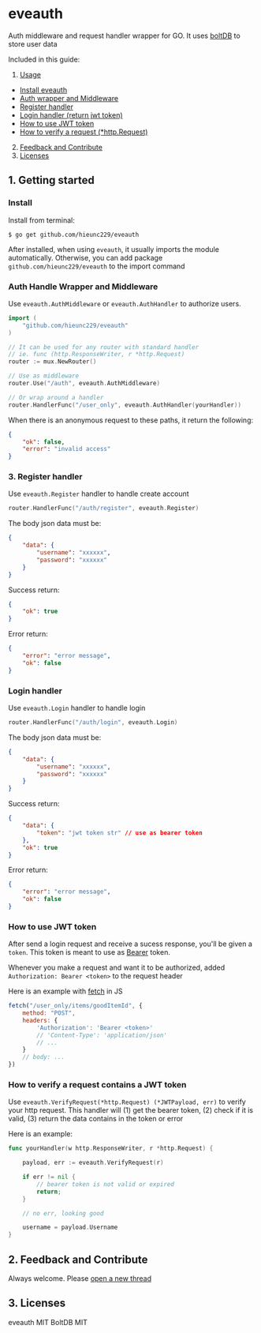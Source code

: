 # eveauth

Auth middleware and request handler wrapper for GO. It uses [boltDB](https://github.com/boltdb/bolt) to store user data

Included in this guide:

1. [Usage](#1-getting-started)
- [Install eveauth](#install)
- [Auth wrapper and Middleware](#auth-handle-wrapper-and-middleware)
- [Register handler](#register-handler)
- [Login handler (return jwt token)](#login-handler)
- [How to use JWT token](#how-to-use-jwt-token)
- [How to verify a request (*http.Request)](#how-to-verify-a-request-contains-a-jwt-token)
2. [Feedback and Contribute](#feedback-and-contribute)
3. [Licenses](#licenses)

## 1. Getting started

### Install

Install from terminal:

```ssh
$ go get github.com/hieunc229/eveauth
```

After installed, when using `eveauth`, it usually imports the module automatically. Otherwise, you can add package `github.com/hieunc229/eveauth` to the import command

### Auth Handle Wrapper and Middleware

Use `eveauth.AuthMiddleware` or `eveauth.AuthHandler` to authorize users.

```go
import (
    "github.com/hieunc229/eveauth"
)

// It can be used for any router with standard handler
// ie. func (http.ResponseWriter, r *http.Request)
router := mux.NewRouter()

// Use as middleware
router.Use("/auth", eveauth.AuthMiddleware)

// Or wrap around a handler
router.HandlerFunc("/user_only", eveauth.AuthHandler(yourHandler))
```

When there is an anonymous request to these paths, it return the following:

```json
{
    "ok": false,
    "error": "invalid access"
}
```

### 3. Register handler

Use `eveauth.Register` handler to handle create account

```go
router.HandlerFunc("/auth/register", eveauth.Register)
```

The body json data must be:
```json
{
    "data": {
        "username": "xxxxxx",
        "password": "xxxxxx"
    }
}
```

Success return:
```json
{
    "ok": true
}
```

Error return:
```json
{
    "error": "error message",
    "ok": false
}
```

### Login handler

Use `eveauth.Login` handler to handle login

```go
router.HandlerFunc("/auth/login", eveauth.Login)
```

The body json data must be:
```json
{
    "data": {
        "username": "xxxxxx",
        "password": "xxxxxx"
    }
}
```

Success return:
```json
{
    "data": {
        "token": "jwt token str" // use as bearer token
    },
    "ok": true
}
```

Error return:
```json
{
    "error": "error message",
    "ok": false
}
```

### How to use JWT token

After send a login request and receive a sucess response, you'll be given a `token`. This token is meant to use as [Bearer](https://swagger.io/docs/specification/authentication/bearer-authentication/) token.

Whenever you make a request and want it to be authorized, added `Authorization: Bearer <token>` to the request header

Here is an example with [fetch](https://developer.mozilla.org/en-US/docs/Web/API/Fetch_API/Using_Fetch) in JS
```js
fetch("/user_only/items/goodItemId", {
    method: "POST",
    headers: {
        'Authorization': 'Bearer <token>'
        // 'Content-Type': 'application/json'
        // ...
    }
    // body: ...
})
```

### How to verify a request contains a JWT token

Use `eveauth.VerifyRequest(*http.Request) (*JWTPayload, err)` to verify your http request. This handler will (1) get the bearer token, (2) check if it is valid, (3) return the data contains in the token or error

Here is an example:
```go
func yourHandler(w http.ResponseWriter, r *http.Request) {

    payload, err := eveauth.VerifyRequest(r)

    if err != nil {
        // bearer token is not valid or expired
        return;
    }

    // no err, looking good

    username = payload.Username
}
```

## 2. Feedback and Contribute

Always welcome. Please [open a new thread](https://github.com/hieunc229/eveauth/issues/new)

## 3. Licenses

eveauth MIT
BoltDB MIT
